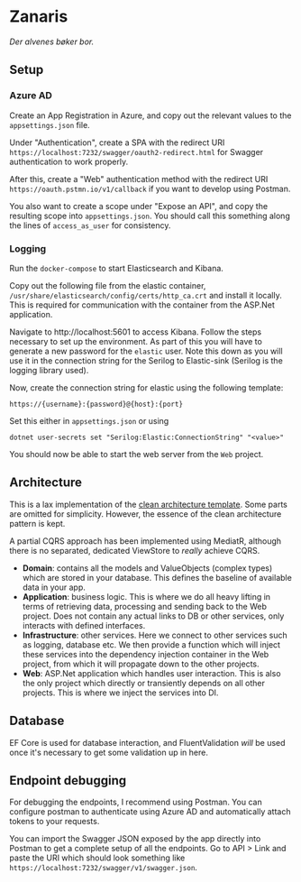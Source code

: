 # Zanaris

_Der alvenes bøker bor._

## Setup

### Azure AD

Create an App Registration in Azure, and copy out the relevant values to the `appsettings.json` file.

Under "Authentication", create a SPA with the redirect URI `https://localhost:7232/swagger/oauth2-redirect.html` for Swagger authentication to work properly.

After this, create a "Web" authentication method with the redirect URI `https://oauth.pstmn.io/v1/callback` if you want to develop using Postman.

You also want to create a scope under "Expose an API", and copy the resulting scope into `appsettings.json`. You should call this something along the lines of `access_as_user` for consistency.

### Logging

Run the `docker-compose` to start Elasticsearch and Kibana.

Copy out the following file from the elastic container, `/usr/share/elasticsearch/config/certs/http_ca.crt` and install it locally. This is required for communication with the container from the ASP.Net application.

Navigate to http://localhost:5601 to access Kibana. Follow the steps necessary to set up the environment. As part of this you will have to generate a new password for the `elastic` user. Note this down as you will use it in the connection string for the Serilog to Elastic-sink (Serilog is the logging library used).

Now, create the connection string for elastic using the following template:

```
https://{username}:{password}@{host}:{port}
```

Set this either in `appsettings.json` or using 
```shell
dotnet user-secrets set "Serilog:Elastic:ConnectionString" "<value>"
```

You should now be able to start the web server from the `Web` project.

## Architecture

This is a lax implementation of the [clean architecture template](https://github.com/jasontaylordev/CleanArchitecture). Some parts are omitted for simplicity. However, the essence of the clean architecture pattern is kept.

A partial CQRS approach has been implemented using MediatR, although there is no separated, dedicated ViewStore to _really_ achieve CQRS.

- **Domain**: contains all the models and ValueObjects (complex types) which are stored in your database. This defines the baseline of available data in your app.
- **Application**: business logic. This is where we do all heavy lifting in terms of retrieving data, processing and sending back to the Web project. Does not contain any actual links to DB or other services, only interacts with defined interfaces.
- **Infrastructure**: other services. Here we connect to other services such as logging, database etc. We then provide a function which will inject these services into the dependency injection container in the Web project, from which it will propagate down to the other projects.
- **Web**: ASP.Net application which handles user interaction. This is also the only project which directly or transiently depends on all other projects. This is where we inject the services into DI.

## Database

EF Core is used for database interaction, and FluentValidation _will_ be used once it's necessary to get some validation up in here.

## Endpoint debugging

For debugging the endpoints, I recommend using Postman. You can configure postman to authenticate using Azure AD and automatically attach tokens to your requests.

You can import the Swagger JSON exposed by the app directly into Postman to get a complete setup of all the endpoints. Go to API > Link and paste the URI which should look something like `https://localhost:7232/swagger/v1/swagger.json`.